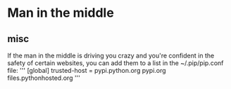 # Man in the middle

## misc

If the man in the middle is driving you crazy and you're confident in the safety of certain websites, you can add them to a list in the ~/.pip/pip.conf file:
'''
[global]
trusted-host = pypi.python.org
               pypi.org
               files.pythonhosted.org
'''

